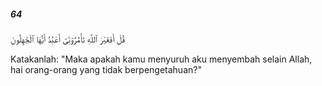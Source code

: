 ##### 64

<span class="ayah">قُلْ أَفَغَيْرَ ٱللَّهِ تَأْمُرُوٓنِّىٓ أَعْبُدُ أَيُّهَا ٱلْجَٰهِلُونَ</span>

<span class="ayah_translation">Katakanlah: "Maka apakah kamu menyuruh aku menyembah selain Allah, hai orang-orang yang tidak berpengetahuan?"</span>
